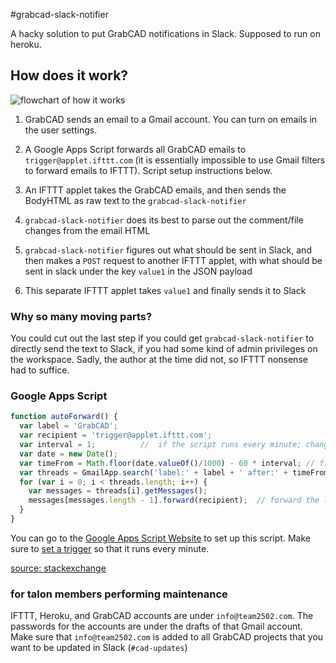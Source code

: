 #grabcad-slack-notifier

A hacky solution to put GrabCAD notifications in Slack. Supposed to run on heroku.


## How does it work?

![flowchart of how it works](https://i.imgur.com/kdjdptL.png)

1. GrabCAD sends an email to a Gmail account.  You can turn on emails in the user settings.

1. A Google Apps Script forwards all GrabCAD emails to `trigger@applet.ifttt.com` (it is essentially 
impossible to use Gmail filters to forward emails to IFTTT). Script setup instructions below. 

1. An IFTTT applet takes the GrabCAD emails, and then sends the BodyHTML as raw text to the `grabcad-slack-notifier`

1. `grabcad-slack-notifier` does its best to parse out the comment/file changes from the email HTML

1. `grabcad-slack-notifier` figures out what should be sent in Slack, and then makes a `POST` request to another IFTTT 
applet, with what should be sent in slack under the key `value1` in the JSON payload 

1. This separate IFTTT applet takes `value1` and finally sends it to Slack

### Why so many moving parts?

You could cut out the last step if you could get `grabcad-slack-notifier` to directly send the text to 
Slack, if you had some kind of admin privileges on the workspace. Sadly, the author at the time did not, so 
IFTTT nonsense had to suffice.

### Google Apps Script 

```javascript
function autoForward() {
  var label = 'GrabCAD';
  var recipient = 'trigger@applet.ifttt.com';
  var interval = 1;          //  if the script runs every minute; change otherwise
  var date = new Date();
  var timeFrom = Math.floor(date.valueOf()/1000) - 60 * interval; // find what time it was a minute ago
  var threads = GmailApp.search('label:' + label + ' after:' + timeFrom); // search for emails with appropriate label, came after a minute ago
  for (var i = 0; i < threads.length; i++) {
    var messages = threads[i].getMessages();
    messages[messages.length - 1].forward(recipient);  // forward the last 
  }
}
```

You can go to the [Google Apps Script Website](https://www.google.com/script/start/) to set up this script. Make sure to
[set a trigger](https://developers.google.com/apps-script/guides/triggers/installable#managing_triggers_manually) so that
it runs every minute. 

[source: stackexchange](https://webapps.stackexchange.com/a/95930)     

### for talon members performing maintenance

IFTTT, Heroku, and GrabCAD accounts are under `info@team2502.com`. 
The passwords for the accounts are under the drafts of that Gmail account. Make sure that `info@team2502.com` is added
to all GrabCAD projects that you want to be updated in Slack (`#cad-updates`)